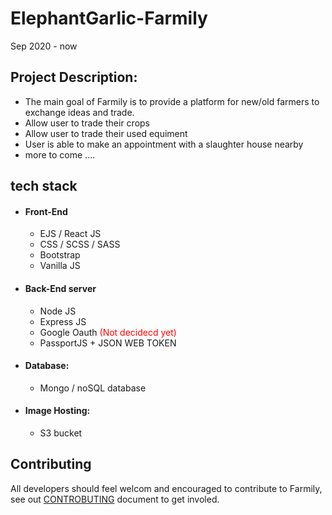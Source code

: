 # ElephantGarlic-Farmily

Sep 2020 - now
## Project Description: 
- The main goal of Farmily is to provide a platform for new/old farmers to exchange ideas and trade.
- Allow user to trade their crops 
- Allow user to trade their used equiment
- User is able to make an appointment with a slaughter house nearby
- more to come ....

## tech stack

- #### Front-End
  - EJS / React JS
  - CSS / SCSS / SASS
  - Bootstrap
  - Vanilla JS
- #### Back-End server
  - Node JS 
  - Express JS
  - Google Oauth <span style="color: red">(Not decidecd yet)</span>
  - PassportJS + JSON WEB TOKEN
- #### Database: 
  - Mongo / noSQL database
- #### Image Hosting:
  - S3 bucket

## Contributing
All developers should feel welcom and encouraged to contribute to Farmily, see out [CONTROBUTING]() document to get involed.
